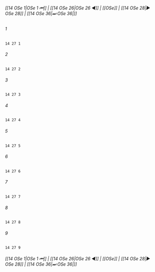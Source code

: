 
###### [[14 OSe 1|OSe 1 ⏮]] | [[14 OSe 26|OSe 26 ◀]] | [[OSe]] | [[14 OSe 28|▶ OSe 28]] | [[14 OSe 36|⏭ OSe 36|]]

###### 1
``` verse
14 27 1 
```
###### 2
``` verse
14 27 2 
```
###### 3
``` verse
14 27 3 
```
###### 4
``` verse
14 27 4 
```
###### 5
``` verse
14 27 5 
```
###### 6
``` verse
14 27 6 
```
###### 7
``` verse
14 27 7 
```
###### 8
``` verse
14 27 8 
```
###### 9
``` verse
14 27 9 
```

###### [[14 OSe 1|OSe 1 ⏮]] | [[14 OSe 26|OSe 26 ◀]] | [[OSe]] | [[14 OSe 28|▶ OSe 28]] | [[14 OSe 36|⏭ OSe 36|]]

